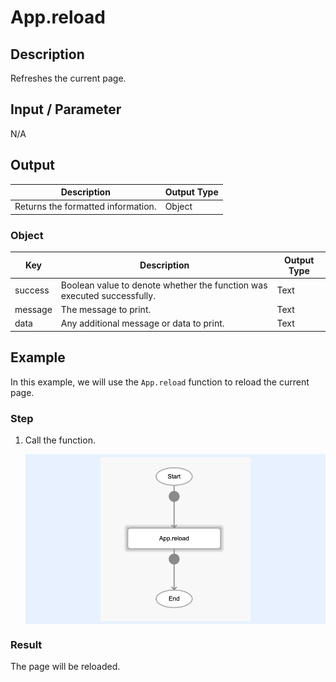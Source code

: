 # App.reload

## Description

Refreshes the current page.

## Input / Parameter

N/A

## Output

| Description | Output Type |
| ------ | ------ |
| Returns the formatted information. | Object |

### Object

| Key | Description | Output Type |
| ------ | ------ | ------ |
| success | Boolean value to denote whether the function was executed successfully. | Text |
| message | The message to print. | Text |
| data | Any additional message or data to print. | Text |

## Example

In this example, we will use the `App.reload` function to reload the current page.

### Step

1. Call the function.

    <div style="display:flex; align-items:center; justify-content:center; background-color: #E7F1FF;">
        <img src="./reload-step-1.png"
        style="width: 50%; padding: 5px;"/>
    </div>

### Result

The page will be reloaded.